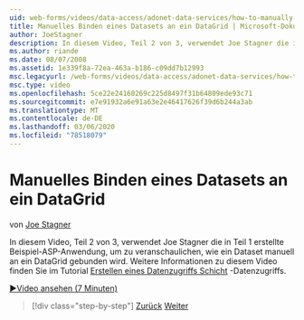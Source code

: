 ```yaml
---
uid: web-forms/videos/data-access/adonet-data-services/how-to-manually-bind-a-dataset-to-a-datagrid
title: Manuelles Binden eines Datasets an ein DataGrid | Microsoft-Dokumentation
author: JoeStagner
description: In diesem Video, Teil 2 von 3, verwendet Joe Stagner die in Teil 1 erstellte Beispiel-ASP-Anwendung, um zu veranschaulichen, wie ein Dataset manuell an ein DataGrid gebunden wird. Für ...
ms.author: riande
ms.date: 08/07/2008
ms.assetid: 1e339f8a-72ea-463a-b186-c09dd7b12993
msc.legacyurl: /web-forms/videos/data-access/adonet-data-services/how-to-manually-bind-a-dataset-to-a-datagrid
msc.type: video
ms.openlocfilehash: 5ce22e24160269c225d8497f31b64809ede93c71
ms.sourcegitcommit: e7e91932a6e91a63e2e46417626f39d6b244a3ab
ms.translationtype: MT
ms.contentlocale: de-DE
ms.lasthandoff: 03/06/2020
ms.locfileid: "78518079"
---
```

# <a name="how-to-manually-bind-a-dataset-to-a-datagrid"></a>Manuelles Binden eines Datasets an ein DataGrid

von [Joe Stagner](https://github.com/JoeStagner)

In diesem Video, Teil 2 von 3, verwendet Joe Stagner die in Teil 1 erstellte Beispiel-ASP-Anwendung, um zu veranschaulichen, wie ein Dataset manuell an ein DataGrid gebunden wird. Weitere Informationen zu diesem Video finden Sie im Tutorial [Erstellen eines Datenzugriffs Schicht](../../../overview/data-access/introduction/creating-a-data-access-layer-vb.md) -Datenzugriffs.

[&#9654;Video ansehen (7 Minuten)](https://channel9.msdn.com/Blogs/ASP-NET-Site-Videos/how-to-manually-bind-a-dataset-to-a-datagrid)

> [!div class="step-by-step"]
> [Zurück](data-access-layers-in-aspnet-applications.md)
> [Weiter](how-to-work-with-datasets-and-filters-from-an-asp-application.md)
